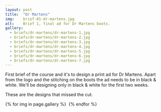 ```yaml
---
layout: post
title:  "Dr Martens"
img:    brief-01-dr-martens.jpg
alt:	Brief 1, final ad for Dr Martens boots.
gallery:
  - briefs/dr-martens/dr-martens-1.jpg
  - briefs/dr-martens/dr-martens-2.jpg
  - briefs/dr-martens/dr-martens-3.jpg
  - briefs/dr-martens/dr-martens-4.jpg
  - briefs/dr-martens/dr-martens-5.jpg
  - briefs/dr-martens/dr-martens-6.jpg
  - briefs/dr-martens/dr-martens-7.jpg
---
```

First brief of the course and it's to design a print ad for Dr Martens. Apart from the logo and the stitching on the boots the ad needs to be in black & white. We'll be designing only in black & white for the first two weeks.

These are the designs that missed the cut.

<div class="gallery">
	{% for img in page.gallery %}
	  	<img src="{{ site.baseurl }}/{{ img }}" alt="">
	{% endfor %}
</div>
